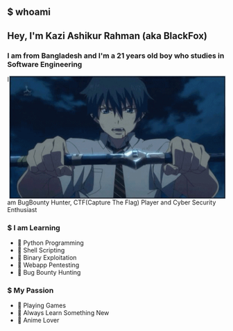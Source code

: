 ## $ whoami

<h2> Hey, I'm Kazi Ashikur Rahman (aka BlackFox)</h2>
<h3>I am from Bangladesh and I'm a 21 years old boy who studies in <b>Software Engineering</b></h3>

<img hight="400" width="500" alt="GIF" align="right" src="https://github.com/0xblackfox/0xblackfox/blob/main/Intro/Amino%20Rage.gif">
I am BugBounty Hunter, CTF(Capture The Flag) Player and Cyber Security Enthusiast

### $ I am Learning
  - 🔰 Python Programming
  - 🔰 Shell Scripting
  - 🔰 Binary Exploitation
  - 🔰 Webapp Pentesting
  - 🔰 Bug Bounty Hunting

### $ My Passion 
  - 🔰 Playing Games
  - 🔰 Always Learn Something New
  - 🔰 Anime Lover

